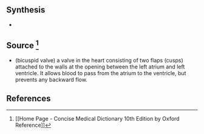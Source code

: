 ## Synthesis
- 
## Source [^1]
- (bicuspid valve) a valve in the heart consisting of two flaps (cusps) attached to the walls at the opening between the left atrium and left ventricle. It allows blood to pass from the atrium to the ventricle, but prevents any backward flow.
## References

[^1]: [[Home Page - Concise Medical Dictionary 10th Edition by Oxford Reference]]